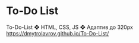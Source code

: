 # To-Do List
To-Do-List ❖ HTML, CSS, JS ❖ Адаптив до 320px <br />
https://dmytrolavrov.github.io/To-Do-List/
